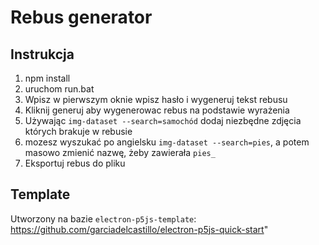 # Rebus generator

## Instrukcja
1. npm install
2. uruchom run.bat
3. Wpisz w pierwszym oknie wpisz hasło i wygeneruj tekst rebusu
4. Kliknij generuj aby wygenerowac rebus na podstawie wyrażenia
5. Używając `img-dataset --search=samochód` dodaj niezbędne zdjęcia których brakuje w rebusie
6. mozesz wyszukać po angielsku `img-dataset --search=pies`, a potem masowo zmienić nazwę, żeby zawierała `pies_`
7. Eksportuj rebus do pliku 

## Template
Utworzony na bazie `electron-p5js-template`:
https://github.com/garciadelcastillo/electron-p5js-quick-start"
